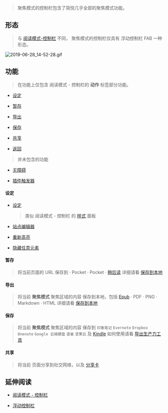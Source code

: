 > 聚焦模式的控制栏包含了简悦几乎全部的聚焦模式功能。

形态
---

> 与 [阅读模式-控制栏](阅读模式-控制栏) 不同， 聚焦模式的控制栏仅具有 浮动控制栏 FAB 一种形态。

![2019-06-28_14-52-28.gif](https://i.loli.net/2019/06/28/5d15b97ddd40876195.gif)

功能
---

> 在功能上仅包含 阅读模式 - 控制栏的 **动作** 标签部分功能。 

- [设定](聚焦模式-控制栏?id=设定)

- [暂存](聚焦模式-控制栏?id=暂存)

- [导出](聚焦模式-控制栏?id=导出)

- [保存](聚焦模式-控制栏?id=保存)

- [共享](聚焦模式-控制栏?id=共享)

- [返回](聚焦模式-控制栏?id=共享)

> 并未包含的功能

- [无障碍](阅读模式-控制栏?id=无障碍)

- [插件触发器](阅读模式-控制栏?id=插件触发器)

#### 设定

- [设定](设定)
  
  > 类似 阅读模式 - 控制栏 的 [样式](阅读模式?id=样式) 面板

- [站点编辑器](站点编辑器)

- [重新高亮](重新高亮)

- [隐藏任意元素](隐藏任意元素)

#### 暂存

> 将当前页面的 URL 保存到 · Pocket · Pocket · [稍后读](稍后读) 详细请看 [保存到本地](保存到本地)

#### 导出

> 将当前 **聚焦模式** 聚焦区域的内容 保存到本地，包括  [Epub](发送到-Epub) · PDF · PNG · Markdown · HTML 详细请看 [保存到本地](保存到本地)

#### 保存

> 将当前 **聚焦模式** 聚焦区域的内容 保存到 `印象笔记` `Evernote`  `Dropbox` `Onenote` `Google 云端硬盘` `语雀` `坚果云` 及 [Kindle](发送到-Kindle)  如何使用请看 [导出生产力工具](导出生产力工具) 

#### 共享

> 将当前 页面分享到社交网络，以及 [分享卡](分享卡)

延伸阅读
---

- [阅读模式 - 控制栏](阅读模式-控制栏)

- [浮动控制栏](浮动控制面板（FAP）与浮动控制栏（FAB）)